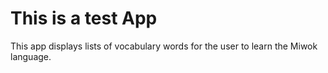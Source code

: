 This is a test App
===================================

This app displays lists of vocabulary words for the user to learn the Miwok language.
